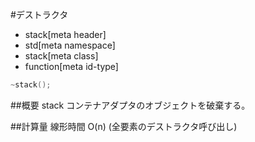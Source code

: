 #デストラクタ
* stack[meta header]
* std[meta namespace]
* stack[meta class]
* function[meta id-type]

```cpp
~stack();
```

##概要
stack コンテナアダプタのオブジェクトを破棄する。


##計算量
線形時間 O(n) (全要素のデストラクタ呼び出し)


